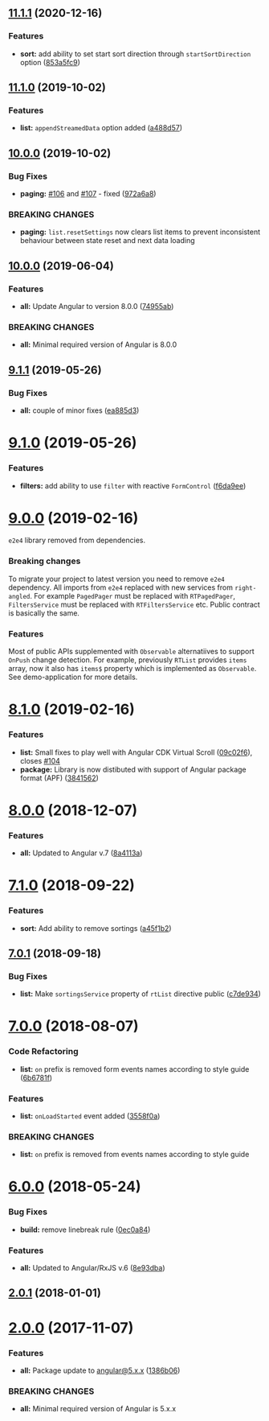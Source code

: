 ## [11.1.1](https://github.com/eastbanctechru/right-angled/compare/v11.0.0...v11.1.1) (2020-12-16)

### Features

-   **sort:** add ability to set start sort direction through `startSortDirection` option ([853a5fc9](https://github.com/eastbanctechru/right-angled/commit/853a5fc9))

## [11.1.0](https://github.com/eastbanctechru/right-angled/compare/v11.0.0...v11.1.0) (2019-10-02)

### Features

-   **list:** `appendStreamedData` option added ([a488d57](https://github.com/eastbanctechru/right-angled/commit/a488d57))

## [10.0.0](https://github.com/eastbanctechru/right-angled/compare/v10.0.0...v11.0.0) (2019-10-02)

### Bug Fixes

-   **paging:** [#106](https://github.com/eastbanctechru/right-angled/issues/106) and [#107](https://github.com/eastbanctechru/right-angled/issues/107) - fixed ([972a6a8](https://github.com/eastbanctechru/right-angled/commit/972a6a8))

### BREAKING CHANGES

-   **paging:** `list.resetSettings` now clears list items to prevent inconsistent behaviour
    between state reset and next data loading

## [10.0.0](https://github.com/eastbanctechru/right-angled/compare/v9.1.1...v10.0.0) (2019-06-04)

### Features

-   **all:** Update Angular to version 8.0.0 ([74955ab](https://github.com/eastbanctechru/right-angled/commit/74955ab))

### BREAKING CHANGES

-   **all:** Minimal required version of Angular is 8.0.0

## [9.1.1](https://github.com/eastbanctechru/right-angled/compare/v8.0.0...v9.1.1) (2019-05-26)

### Bug Fixes

-   **all:** couple of minor fixes ([ea885d3](https://github.com/eastbanctechru/right-angled/commit/ea885d3))

# [9.1.0](https://github.com/eastbanctechru/right-angled/compare/v8.0.0...v9.1.0) (2019-05-26)

### Features

-   **filters:** add ability to use `filter` with reactive `FormControl` ([f6da9ee](https://github.com/eastbanctechru/right-angled/commit/f6da9ee))

# [9.0.0](https://github.com/eastbanctechru/right-angled/compare/v8.1.0...v9.0.0) (2019-02-16)

`e2e4` library removed from dependencies.

### Breaking changes

To migrate your project to latest version you need to remove `e2e4` dependency. All imports from `e2e4` replaced with new services from `right-angled`. For example `PagedPager` must be replaced with `RTPagedPager`, `FiltersService` must be replaced with `RTFiltersService` etc.
Public contract is basically the same.

### Features

Most of public APIs supplemented with `Observable` alternatiives to support `OnPush` change detection. For example, previously `RTList` provides `items` array, now it also has `items$` property which is implemented as `Observable`. See demo-application for more details.

# [8.1.0](https://github.com/eastbanctechru/right-angled/compare/v8.0.0...v8.1.0) (2019-02-16)

### Features

-   **list:** Small fixes to play well with Angular CDK Virtual Scroll ([09c02f6](https://github.com/eastbanctechru/right-angled/commit/09c02f6)), closes [#104](https://github.com/eastbanctechru/right-angled/issues/104)
-   **package:** Library is now distibuted with support of Angular package format (APF) ([3841562](https://github.com/eastbanctechru/right-angled/commit/3841562))

# [8.0.0](https://github.com/eastbanctechru/right-angled/compare/v7.1.0...v8.0.0) (2018-12-07)

### Features

-   **all:** Updated to Angular v.7 ([8a4113a](https://github.com/eastbanctechru/right-angled/commit/8a4113a))

<a name="7.1.0"></a>

# [7.1.0](https://github.com/eastbanctechru/right-angled/compare/v7.0.1...v7.1.0) (2018-09-22)

### Features

-   **sort:** Add ability to remove sortings ([a45f1b2](https://github.com/eastbanctechru/right-angled/commit/a45f1b2))

<a name="7.0.1"></a>

## [7.0.1](https://github.com/eastbanctechru/right-angled/compare/v7.0.0...v7.0.1) (2018-09-18)

### Bug Fixes

-   **list:** Make `sortingsService` property of `rtList` directive public ([c7de934](https://github.com/eastbanctechru/right-angled/commit/c7de934))

<a name="7.0.0"></a>

# [7.0.0](https://github.com/eastbanctechru/right-angled/compare/v6.0.0...v7.0.0) (2018-08-07)

### Code Refactoring

-   **list:** `on` prefix is removed form events names according to style guide ([6b6781f](https://github.com/eastbanctechru/right-angled/commit/6b6781f))

### Features

-   **list:** `onLoadStarted` event added ([3558f0a](https://github.com/eastbanctechru/right-angled/commit/3558f0a))

### BREAKING CHANGES

-   **list:** `on` prefix is removed from events names according to style guide

<a name="6.0.0"></a>

# [6.0.0](https://github.com/eastbanctechru/right-angled/compare/v2.0.1...v6.0.0) (2018-05-24)

### Bug Fixes

-   **build:** remove linebreak rule ([0ec0a84](https://github.com/eastbanctechru/right-angled/commit/0ec0a84))

### Features

-   **all:** Updated to Angular/RxJS v.6 ([8e93dba](https://github.com/eastbanctechru/right-angled/commit/8e93dba))

<a name="2.0.1"></a>

## [2.0.1](https://github.com/eastbanctechru/right-angled/compare/v2.0.0...v2.0.1) (2018-01-01)

<a name="2.0.0"></a>

# [2.0.0](https://github.com/eastbanctechru/right-angled/compare/v1.4.2...v2.0.0) (2017-11-07)

### Features

-   **all:** Package update to angular@5.x.x ([1386b06](https://github.com/eastbanctechru/right-angled/commit/1386b06))

### BREAKING CHANGES

-   **all:** Minimal required version of Angular is 5.x.x

